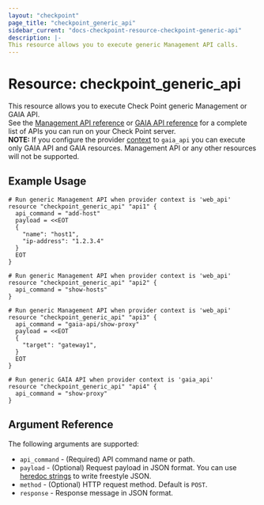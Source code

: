 ```yaml
---
layout: "checkpoint"
page_title: "checkpoint_generic_api"
sidebar_current: "docs-checkpoint-resource-checkpoint-generic-api"
description: |-
This resource allows you to execute generic Management API calls.
---
```


# Resource: checkpoint_generic_api

This resource allows you to execute Check Point generic Management or GAIA API.<br>
See the [Management API reference](https://sc1.checkpoint.com/documents/latest/APIs/index.html) or [GAIA API reference](https://sc1.checkpoint.com/documents/latest/GaiaAPIs/index.html) for a complete list of APIs you can run on your Check Point server.<br>
<b>NOTE:</b> If you configure the provider [context](https://registry.terraform.io/providers/CheckPointSW/checkpoint/latest/docs#context-1) to `gaia_api` you can execute only GAIA API and GAIA resources. Management API or any other resources will not be supported.

## Example Usage


```hcl
# Run generic Management API when provider context is 'web_api'
resource "checkpoint_generic_api" "api1" {
  api_command = "add-host"
  payload = <<EOT
  {
    "name": "host1",
    "ip-address": "1.2.3.4"
  }
  EOT
}

# Run generic Management API when provider context is 'web_api'
resource "checkpoint_generic_api" "api2" {
  api_command = "show-hosts"
}

# Run generic Management API when provider context is 'web_api'
resource "checkpoint_generic_api" "api3" {
  api_command = "gaia-api/show-proxy"
  payload = <<EOT
  {
    "target": "gateway1",
  }
  EOT
}

# Run generic GAIA API when provider context is 'gaia_api'
resource "checkpoint_generic_api" "api4" {
  api_command = "show-proxy"
}
```

## Argument Reference

The following arguments are supported:

* `api_command` - (Required) API command name or path.
* `payload` - (Optional) Request payload in JSON format. You can use [heredoc strings](https://developer.hashicorp.com/terraform/language/expressions/strings#heredoc-strings) to write freestyle JSON.
* `method` - (Optional) HTTP request method. Default is `POST`.
* `response` - Response message in JSON format.